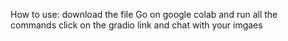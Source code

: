 How to use: 
download the file 
Go on google colab and run all the commands 
click on the gradio link and chat with your imgaes 
